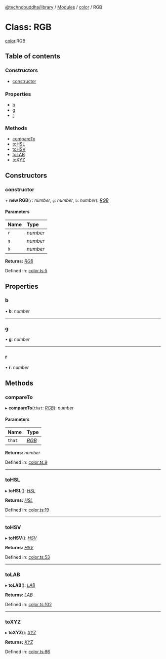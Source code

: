 [@technobuddha/library](../../README.md) / [Modules](../Modules.md) / [color](../modules/color.md) / RGB

# Class: RGB

[color](../modules/color.md).RGB

## Table of contents

### Constructors

- [constructor](color.rgb.md#constructor)

### Properties

- [b](color.rgb.md#b)
- [g](color.rgb.md#g)
- [r](color.rgb.md#r)

### Methods

- [compareTo](color.rgb.md#compareto)
- [toHSL](color.rgb.md#tohsl)
- [toHSV](color.rgb.md#tohsv)
- [toLAB](color.rgb.md#tolab)
- [toXYZ](color.rgb.md#toxyz)

## Constructors

### constructor

\+ **new RGB**(`r`: *number*, `g`: *number*, `b`: *number*): [*RGB*](color.rgb.md)

#### Parameters

| Name | Type |
| :------ | :------ |
| `r` | *number* |
| `g` | *number* |
| `b` | *number* |

**Returns:** [*RGB*](color.rgb.md)

Defined in: [color.ts:5](../../src/color.ts#L5)

## Properties

### b

• **b**: *number*

___

### g

• **g**: *number*

___

### r

• **r**: *number*

## Methods

### compareTo

▸ **compareTo**(`that`: [*RGB*](color.rgb.md)): *number*

#### Parameters

| Name | Type |
| :------ | :------ |
| `that` | [*RGB*](color.rgb.md) |

**Returns:** *number*

Defined in: [color.ts:9](../../src/color.ts#L9)

___

### toHSL

▸ **toHSL**(): [*HSL*](color.hsl.md)

**Returns:** [*HSL*](color.hsl.md)

Defined in: [color.ts:19](../../src/color.ts#L19)

___

### toHSV

▸ **toHSV**(): [*HSV*](color.hsv.md)

**Returns:** [*HSV*](color.hsv.md)

Defined in: [color.ts:53](../../src/color.ts#L53)

___

### toLAB

▸ **toLAB**(): [*LAB*](color.lab.md)

**Returns:** [*LAB*](color.lab.md)

Defined in: [color.ts:102](../../src/color.ts#L102)

___

### toXYZ

▸ **toXYZ**(): [*XYZ*](color.xyz.md)

**Returns:** [*XYZ*](color.xyz.md)

Defined in: [color.ts:86](../../src/color.ts#L86)

